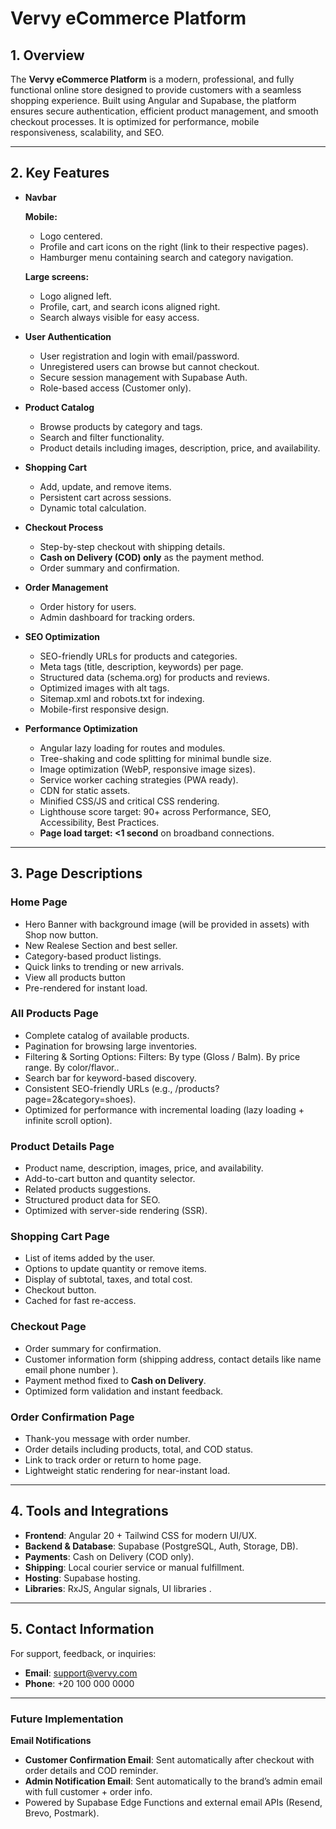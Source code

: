 # Vervy eCommerce Platform

## 1. Overview

The **Vervy eCommerce Platform** is a modern, professional, and fully functional online store designed to provide customers with a seamless shopping experience. Built using Angular and Supabase, the platform ensures secure authentication, efficient product management, and smooth checkout processes. It is optimized for performance, mobile responsiveness, scalability, and SEO.

---

## 2. Key Features

- **Navbar**

  **Mobile:**

  - Logo centered.
  - Profile and cart icons on the right (link to their respective pages).
  - Hamburger menu containing search and category navigation.

  **Large screens:**

  - Logo aligned left.
  - Profile, cart, and search icons aligned right.
  - Search always visible for easy access.

- **User Authentication**

  - User registration and login with email/password.
  - Unregistered users can browse but cannot checkout.
  - Secure session management with Supabase Auth.
  - Role-based access (Customer only).

- **Product Catalog**

  - Browse products by category and tags.
  - Search and filter functionality.
  - Product details including images, description, price, and availability.

- **Shopping Cart**

  - Add, update, and remove items.
  - Persistent cart across sessions.
  - Dynamic total calculation.

- **Checkout Process**

  - Step-by-step checkout with shipping details.
  - **Cash on Delivery (COD) only** as the payment method.
  - Order summary and confirmation.

- **Order Management**

  - Order history for users.
  - Admin dashboard for tracking orders.

- **SEO Optimization**

  - SEO-friendly URLs for products and categories.
  - Meta tags (title, description, keywords) per page.
  - Structured data (schema.org) for products and reviews.
  - Optimized images with alt tags.
  - Sitemap.xml and robots.txt for indexing.
  - Mobile-first responsive design.

- **Performance Optimization**
  - Angular lazy loading for routes and modules.
  - Tree-shaking and code splitting for minimal bundle size.
  - Image optimization (WebP, responsive image sizes).
  - Service worker caching strategies (PWA ready).
  - CDN for static assets.
  - Minified CSS/JS and critical CSS rendering.
  - Lighthouse score target: 90+ across Performance, SEO, Accessibility, Best Practices.
  - **Page load target: <1 second** on broadband connections.

---

## 3. Page Descriptions

### Home Page

- Hero Banner with background image (will be provided in assets) with Shop now button.
- New Realese Section and best seller.
- Category-based product listings.
- Quick links to trending or new arrivals.
- View all products button
- Pre-rendered for instant load.

### All Products Page

- Complete catalog of available products.
- Pagination for browsing large inventories.
- Filtering & Sorting Options: Filters: By type (Gloss / Balm). By price range. By color/flavor..
- Search bar for keyword-based discovery.
- Consistent SEO-friendly URLs (e.g., /products?page=2&category=shoes).
- Optimized for performance with incremental loading (lazy loading + infinite scroll option).

### Product Details Page

- Product name, description, images, price, and availability.
- Add-to-cart button and quantity selector.
- Related products suggestions.
- Structured product data for SEO.
- Optimized with server-side rendering (SSR).

### Shopping Cart Page

- List of items added by the user.
- Options to update quantity or remove items.
- Display of subtotal, taxes, and total cost.
- Checkout button.
- Cached for fast re-access.

### Checkout Page

- Order summary for confirmation.
- Customer information form (shipping address, contact details like name email phone number ).
- Payment method fixed to **Cash on Delivery**.
- Optimized form validation and instant feedback.

### Order Confirmation Page

- Thank-you message with order number.
- Order details including products, total, and COD status.
- Link to track order or return to home page.
- Lightweight static rendering for near-instant load.

---

## 4. Tools and Integrations

- **Frontend**: Angular 20 + Tailwind CSS for modern UI/UX.
- **Backend & Database**: Supabase (PostgreSQL, Auth, Storage, DB).
- **Payments**: Cash on Delivery (COD only).
- **Shipping**: Local courier service or manual fulfillment.
- **Hosting**: Supabase hosting.
- **Libraries**: RxJS, Angular signals, UI libraries .

---

## 5. Contact Information

For support, feedback, or inquiries:

- **Email**: support@vervy.com
- **Phone**: +20 100 000 0000

---

### Future Implementation

**Email Notifications**

- **Customer Confirmation Email**: Sent automatically after checkout with order details and COD reminder.
- **Admin Notification Email**: Sent automatically to the brand’s admin email with full customer + order info.
- Powered by Supabase Edge Functions and external email APIs (Resend, Brevo, Postmark).
